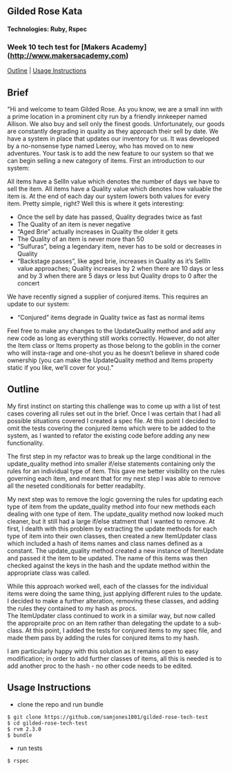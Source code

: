 ## Gilded Rose Kata
#### Technologies: Ruby, Rspec
### Week 10 tech test for [Makers Academy] (http://www.makersacademy.com)
[Outline](#outline) | [Usage Instructions](#usage-instructions) 

## Brief
"Hi and welcome to team Gilded Rose. As you know, we are a small inn with a prime location in a prominent city run by a friendly innkeeper 
named Allison. We also buy and sell only the finest goods. Unfortunately, our goods are constantly degrading in quality as they approach 
their sell by date. We have a system in place that updates our inventory for us. It was developed by a no-nonsense type named Leeroy, 
who has moved on to new adventures. Your task is to add the new feature to our system so that we can begin selling a new category of items. 
First an introduction to our system:

All items have a SellIn value which denotes the number of days we have to sell the item. All items have a Quality value which denotes how 
valuable the item is. At the end of each day our system lowers both values for every item. Pretty simple, right? Well this is where it gets 
interesting:

   * Once the sell by date has passed, Quality degrades twice as fast
   * The Quality of an item is never negative
   * “Aged Brie” actually increases in Quality the older it gets
   * The Quality of an item is never more than 50
   * “Sulfuras”, being a legendary item, never has to be sold or decreases in Quality
   * “Backstage passes”, like aged brie, increases in Quality as it’s SellIn value approaches; Quality increases by 2 when there are 10 
      days or less and by 3 when there are 5 days or less but Quality drops to 0 after the concert

We have recently signed a supplier of conjured items. This requires an update to our system:

   * “Conjured” items degrade in Quality twice as fast as normal items

Feel free to make any changes to the UpdateQuality method and add any new code as long as everything still works correctly. However, do 
not alter the Item class or Items property as those belong to the goblin in the corner who will insta-rage and one-shot you as he doesn’t 
believe in shared code ownership (you can make the UpdateQuality method and Items property static if you like, we’ll cover for you)."

## Outline
My first instinct on starting this challenge was to come up with a list of test cases covering all rules set out in the brief.  Once I was 
certain that I had all possible situations covered I created a spec file.  At this point I decided to omit the tests covering the conjured 
items which were to be added to the system, as I wanted to refator the existing code before adding any new functionality.

The first step in my refactor was to break up the large conditional in the update_quality method into smaller if/else statements containing 
only the rules for an individual type of item. This gave me better visibility on the rules governing each item, and meant that for my next
step I was able to remove all the neseted conditionals for better readabilty.

My next step was to remove the logic governing the rules for updating each type of item from the update_quality method into four new methods 
each dealing with one type of item.  The update_quality method now looked much cleaner, but it still had a large if/else statment that I 
wanted to remove.  At first, I dealth with this problem by extracting the update methods for each type of item into their own classes, then 
created a new ItemUpdater class which included a hash of items names and class names defined as a constant.  The update_quality method 
created a new instance of ItemUpdate and passed it the item to be updated.  The name of this items was then checked against the keys in the 
hash and the update method within the appropriate class was called.

While this approach worked well, each of the classes for the individual items were doing the same thing, just applying different rules to the 
update.  I decided to make a further alteration, removing these classes, and adding the rules they contained to my hash as procs.  
The ItemUpdater class continued to work in a similar way, but now called the appropraite proc on an item rather than delegating the update to
a sub-class.  At this point, I added the tests for conjured items to my spec file, and made them pass by adding the rules for conjured items
to my hash.

I am particularly happy with this solution as it remains open to easy modification; in order to add further classes of items, all this is 
needed is to add another proc to the hash - no other code needs to be edited.




## Usage Instructions
* clone the repo and run bundle
```shell
$ git clone https://github.com/samjones1001/gilded-rose-tech-test
$ cd gilded-rose-tech-test
$ rvm 2.3.0
$ bundle
```
* run tests
```shell
$ rspec
```
